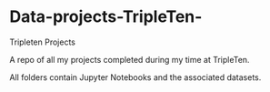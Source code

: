 # Data-projects-TripleTen-
Tripleten Projects

A repo of all my projects completed during my time at TripleTen.

All folders contain Jupyter Notebooks and the associated datasets.